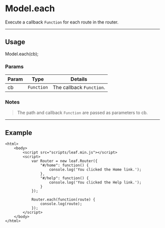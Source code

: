 # Model.each

Execute a callback `Function` for each route in the router.

----------------------------------------------------------------------

## Usage

Model.each(cb);

### Params

| Param           | Type          | Details                          |
| --------------- | ------------- | -------------------------------- |
| cb              | `Function`    | The callback `Function`.         |

### Notes

> The path and callback `Function` are  passed as parameters to cb.

----------------------------------------------------------------------

## Example

    <html>
        <body>
            <script src="scripts/leaf.min.js"></script>
            <script>
				var Router = new leaf.Router({
					"#/home": function() {
						console.log('You clicked the Home link.');
					},
					"#/help": function() {
						console.log('You clicked the Help link.');
					}
				});

            	Router.each(function(route) {
            		console.log(route);
        		});
            </script>
        </body>
    </html>    